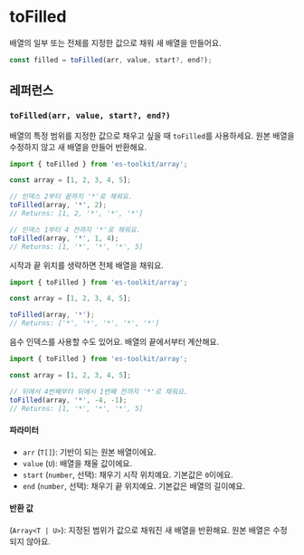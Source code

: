 # toFilled

배열의 일부 또는 전체를 지정한 값으로 채워 새 배열을 만들어요.

```typescript
const filled = toFilled(arr, value, start?, end?);
```

## 레퍼런스

### `toFilled(arr, value, start?, end?)`

배열의 특정 범위를 지정한 값으로 채우고 싶을 때 `toFilled`를 사용하세요. 원본 배열을 수정하지 않고 새 배열을 만들어 반환해요.

```typescript
import { toFilled } from 'es-toolkit/array';

const array = [1, 2, 3, 4, 5];

// 인덱스 2부터 끝까지 '*'로 채워요.
toFilled(array, '*', 2);
// Returns: [1, 2, '*', '*', '*']

// 인덱스 1부터 4 전까지 '*'로 채워요.
toFilled(array, '*', 1, 4);
// Returns: [1, '*', '*', '*', 5]
```

시작과 끝 위치를 생략하면 전체 배열을 채워요.

```typescript
import { toFilled } from 'es-toolkit/array';

const array = [1, 2, 3, 4, 5];

toFilled(array, '*');
// Returns: ['*', '*', '*', '*', '*']
```

음수 인덱스를 사용할 수도 있어요. 배열의 끝에서부터 계산해요.

```typescript
import { toFilled } from 'es-toolkit/array';

const array = [1, 2, 3, 4, 5];

// 뒤에서 4번째부터 뒤에서 1번째 전까지 '*'로 채워요.
toFilled(array, '*', -4, -1);
// Returns: [1, '*', '*', '*', 5]
```

#### 파라미터

- `arr` (`T[]`): 기반이 되는 원본 배열이에요.
- `value` (`U`): 배열을 채울 값이에요.
- `start` (`number`, 선택): 채우기 시작 위치예요. 기본값은 `0`이에요.
- `end` (`number`, 선택): 채우기 끝 위치예요. 기본값은 배열의 길이예요.

#### 반환 값

(`Array<T | U>`): 지정된 범위가 값으로 채워진 새 배열을 반환해요. 원본 배열은 수정되지 않아요.
